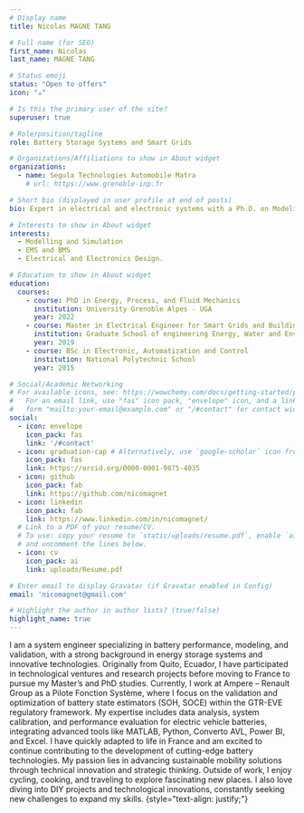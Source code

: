 ```yaml
---
# Display name
title: Nicolas MAGNE TANG

# Full name (for SEO)
first_name: Nicolas
last_name: MAGNE TANG 

# Status emoji
status: "Open to offers"
icon: "☕️"

# Is this the primary user of the site?
superuser: true

# Role/position/tagline
role: Battery Storage Systems and Smart Grids

# Organizations/Affiliations to show in About widget
organizations:
  - name: Segula Technologies Automobile Matra
    # url: https://www.grenoble-inp.fr

# Short bio (displayed in user profile at end of posts)
bio: Expert in electrical and electronic systems with a Ph.D. on Modeling and Analysis of Li-ion Batteries and BMS. Optimizing performance and anticipating future behaviors for enhanced battery technology.

# Interests to show in About widget
interests:
  - Modelling and Simulation
  - EMS and BMS
  - Electrical and Electronics Design.

# Education to show in About widget
education:
  courses:
    - course: PhD in Energy, Process, and Fluid Mechanics
      institution: University Grenoble Alpes - UGA
      year: 2022
    - course: Master in Electrical Engineer for Smart Grids and Buildings
      institution: Graduate School of engineering Energy, Water and Environmental sciences - ENSE3 
      year: 2019
    - course: BSc in Electronic, Automatization and Control
      institution: National Polytechnic School 
      year: 2015

# Social/Academic Networking
# For available icons, see: https://wowchemy.com/docs/getting-started/page-builder/#icons
#   For an email link, use "fas" icon pack, "envelope" icon, and a link in the
#   form "mailto:your-email@example.com" or "/#contact" for contact widget.
social:
  - icon: envelope
    icon_pack: fas
    link: '/#contact'
  - icon: graduation-cap # Alternatively, use `google-scholar` icon from `ai` icon pack
    icon_pack: fas
    link: https://orcid.org/0000-0001-9875-4035
  - icon: github
    icon_pack: fab
    link: https://github.com/nicomagnet
  - icon: linkedin
    icon_pack: fab
    link: https://www.linkedin.com/in/nicomagnet/
  # Link to a PDF of your resume/CV.
  # To use: copy your resume to `static/uploads/resume.pdf`, enable `ai` icons in `params.yaml`,
  # and uncomment the lines below.
  - icon: cv
    icon_pack: ai
    link: uploads/Resume.pdf

# Enter email to display Gravatar (if Gravatar enabled in Config)
email: 'nicomagnet@gmail.com'

# Highlight the author in author lists? (true/false)
highlight_name: true
---
```

I am a system engineer specializing in battery performance, modeling, and validation, with a strong background in energy storage systems and innovative technologies. Originally from Quito, Ecuador, I have participated in technological ventures and research projects before moving to France to pursue my Master’s and PhD studies. Currently, I work at Ampere – Renault Group as a Pilote Fonction Système, where I focus on the validation and optimization of battery state estimators (SOH, SOCE) within the GTR-EVE regulatory framework. My expertise includes data analysis, system calibration, and performance evaluation for electric vehicle batteries, integrating advanced tools like MATLAB, Python, Converto AVL, Power BI, and Excel.
I have quickly adapted to life in France and am excited to continue contributing to the development of cutting-edge battery technologies. My passion lies in advancing sustainable mobility solutions through technical innovation and strategic thinking.
Outside of work, I enjoy cycling, cooking, and traveling to explore fascinating new places. I also love diving into DIY projects and technological innovations, constantly seeking new challenges to expand my skills.
{style="text-align: justify;"}
